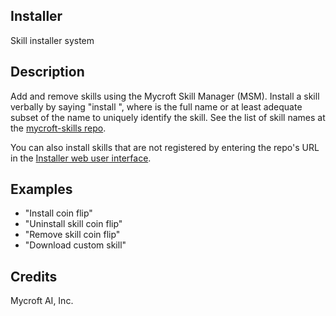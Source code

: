 ## Installer
Skill installer system

## Description
Add and remove skills using the Mycroft Skill Manager (MSM).  Install a
skill verbally by saying "install <skill identifier>", where <skill
identifier> is the full name or at least adequate subset of the name to
uniquely identify the skill.  See the list of skill names at the 
[mycroft-skills repo](https://github.com/MycroftAI/mycroft-skills#community-contributed-skill-list).

You can also install skills that are not registered by entering the repo's
URL in the [Installer web user interface](https://home.mycroft.ai/#/skill).

## Examples
* "Install coin flip"
* "Uninstall skill coin flip"
* "Remove skill coin flip"
* "Download custom skill"

## Credits
Mycroft AI, Inc.
